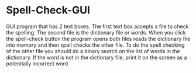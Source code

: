 # Spell-Check-GUI

GUI program that has 2 text boxes.  The first text box accepts a file to check the spelling.
The second file is the dictionary file or words.  When you click the spell-check button the program opens both files reads
the dictionary file into memory and then spell checks the other file.  To do the spell checking of the other file you should do a binary search on the list of words in the dictionary.  If the word is not in the dictionary file, print it on the screen as a potentially incorrect word.

